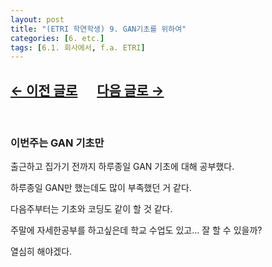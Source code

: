 ```yaml
---
layout: post
title: "(ETRI 학연학생) 9. GAN기초를 위하여"
categories: [6. etc.]
tags: [6.1. 회사에서, f.a. ETRI]
---
```


## [←  이전 글로](https://maizer2.github.io/6.%20etc2022/03/14/(ETRI-학연학생)-8.-셋째주-Abstract만-읽은-나.html) 　 [다음 글로 →](https://maizer2.github.io/6.%20etc2022/03/22/(ETRI-학연학생)-10.-인강은-이제-그만.html)

<br/>

### 이번주는 GAN 기초만

출근하고 집가기 전까지 하루종일 GAN 기초에 대해 공부했다.

하루종일 GAN만 했는데도 많이 부족했던 거 같다.

다음주부터는 기초와 코딩도 같이 할 것 같다.

주말에 자세한공부를 하고싶은데 학교 수업도 있고... 잘 할 수 있을까?

열심히 해야겠다.